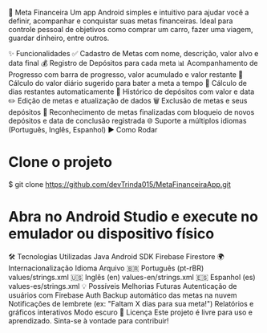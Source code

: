 📱 Meta Financeira
Um app Android simples e intuitivo para ajudar você a definir, acompanhar e conquistar suas metas financeiras. Ideal para controle pessoal de objetivos como comprar um carro, fazer uma viagem, guardar dinheiro, entre outros.

✨ Funcionalidades
✅ Cadastro de Metas com nome, descrição, valor alvo e data final
💰 Registro de Depósitos para cada meta
📊 Acompanhamento de Progresso com barra de progresso, valor acumulado e valor restante
🧠 Cálculo do valor diário sugerido para bater a meta a tempo
📆 Cálculo de dias restantes automaticamente
📜 Histórico de depósitos com valor e data
✏️ Edição de metas e atualização de dados
🗑️ Exclusão de metas e seus depósitos
🎉 Reconhecimento de metas finalizadas com bloqueio de novos depósitos e data de conclusão registrada
🌐 Suporte a múltiplos idiomas (Português, Inglês, Espanhol)
▶️ Como Rodar
# Clone o projeto
$ git clone https://github.com/devTrinda015/MetaFinanceiraApp.git

# Abra no Android Studio e execute no emulador ou dispositivo físico
🛠️ Tecnologias Utilizadas
Java
Android SDK
Firebase Firestore
🌍 Internacionalização
Idioma	Arquivo
🇧🇷 Português (pt-rBR)	values/strings.xml
🇺🇸 Inglês (en)	values-en/strings.xml
🇪🇸 Espanhol (es)	values-es/strings.xml
💡 Possíveis Melhorias Futuras
Autenticação de usuários com Firebase Auth
Backup automático das metas na nuvem
Notificações de lembrete (ex: "Faltam X dias para sua meta!")
Relatórios e gráficos interativos
Modo escuro
📄 Licença
Este projeto é livre para uso e aprendizado. Sinta-se à vontade para contribuir!
